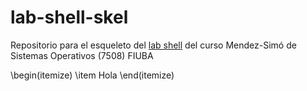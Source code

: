 # lab-shell-skel

Repositorio para el esqueleto del [lab shell](https://fisop.github.io/7508/lab/shell/) del curso Mendez-Simó de Sistemas Operativos (7508) FIUBA

\begin(itemize)
\item Hola
\end(itemize)
